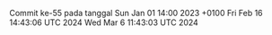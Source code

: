 Commit ke-55 pada tanggal Sun Jan 01 14:00 2023 +0100
Fri Feb 16 14:43:06 UTC 2024
Wed Mar  6 11:43:03 UTC 2024
